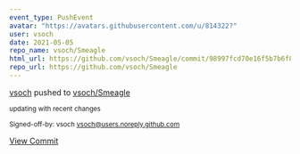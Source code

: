 ```yaml
---
event_type: PushEvent
avatar: "https://avatars.githubusercontent.com/u/814322?"
user: vsoch
date: 2021-05-05
repo_name: vsoch/Smeagle
html_url: https://github.com/vsoch/Smeagle/commit/98997fcd70e16f5b7b6f8ab926a9d200f479fb66
repo_url: https://github.com/vsoch/Smeagle
---
```


<a href='https://github.com/vsoch' target='_blank'>vsoch</a> pushed to <a href='https://github.com/vsoch/Smeagle' target='_blank'>vsoch/Smeagle</a>

<small>updating with recent changes

Signed-off-by: vsoch <vsoch@users.noreply.github.com></small>

<a href='https://github.com/vsoch/Smeagle/commit/98997fcd70e16f5b7b6f8ab926a9d200f479fb66' target='_blank'>View Commit</a>